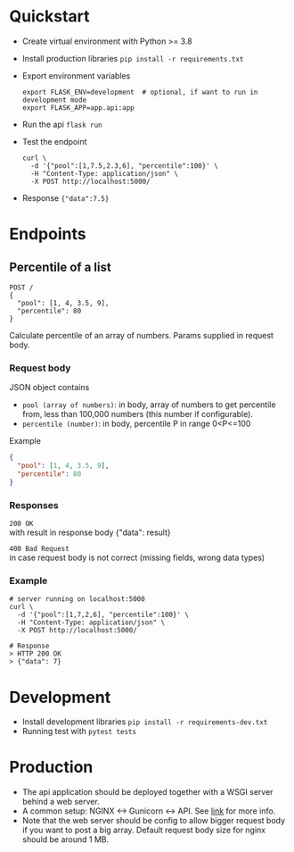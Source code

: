 # Quickstart
- Create virtual environment with Python >= 3.8
- Install production libraries `pip install -r requirements.txt`
- Export environment variables
  ```
  export FLASK_ENV=development  # optional, if want to run in development mode
  export FLASK_APP=app.api:app
  ```
  
- Run the api `flask run`
- Test the endpoint 
  ```shell
  curl \
    -d '{"pool":[1,7.5,2.3,6], "percentile":100}' \
    -H "Content-Type: application/json" \
    -X POST http://localhost:5000/
  ```
- Response `{"data":7.5}`

# Endpoints
## Percentile of a list 
```
POST /
{
  "pool": [1, 4, 3.5, 9],
  "percentile": 80
}
```  

Calculate percentile of an array of numbers. Params supplied in request body.

### Request body
JSON object contains
- `pool (array of numbers)`: in body, array of numbers to get percentile from,
  less than 100,000 numbers (this number if configurable).
- `percentile (number)`: in body, percentile P in range 0<P<=100  

Example 
```json
{
  "pool": [1, 4, 3.5, 9],
  "percentile": 80
}
```

### Responses 
`200 OK`  
with result in response body
  {"data": result}

`400 Bad Request`  
in case request body is not correct (missing fields, wrong data types)

### Example
```shell
# server running on localhost:5000
curl \
  -d '{"pool":[1,7,2,6], "percentile":100}' \
  -H "Content-Type: application/json" \
  -X POST http://localhost:5000/

# Response
> HTTP 200 OK
> {"data": 7}
```


# Development  
- Install development libraries `pip install -r requirements-dev.txt`
- Running test with `pytest tests` 

# Production
- The api application should be deployed together with a WSGI server behind a web server.
- A common setup: NGINX <-> Gunicorn <-> API. See [link](https://flask.palletsprojects.com/en/1.1.x/deploying/wsgi-standalone/#gunicorn) for more info.
- Note that the web server should be config to allow bigger request body if
  you want to post a big array. Default request body size for nginx should
  be around 1 MB.
